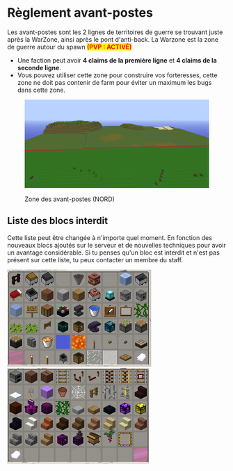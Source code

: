 # Règlement avant-postes

Les avant-postes sont les 2 lignes de territoires de guerre se trouvant juste après la WarZone, ainsi après le pont d'anti-back. La Warzone est la zone de guerre autour du spawn <mark style="color:red;">**(PVP : ACTIVÉ)**</mark>

* Une faction peut avoir **4 claims de la première ligne** et **4 claims de la seconde ligne**.
* Vous pouvez utiliser cette zone pour construire vos forteresses, cette zone ne doit pas contenir de farm pour éviter un maximum les bugs dans cette zone.&#x20;

<figure><img src="../../.gitbook/assets/image (14) (1).png" alt=""><figcaption><p>Zone des avant-postes (NORD)</p></figcaption></figure>



## Liste **des blocs interdit**

Cette liste peut être changée à n'importe quel moment. En fonction des nouveaux blocs ajoutés sur le serveur et de nouvelles techniques pour avoir un avantage considérable. Si tu penses qu'un bloc est interdit et n'est pas présent sur cette liste, tu peux contacter un membre du staff.

![](<../../.gitbook/assets/image (10) (1).png>)![](<../../.gitbook/assets/image (3).png>)



